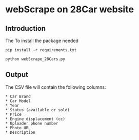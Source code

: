 # webScrape on 28Car website
## Introduction
The
To install the package needed 
```
pip install -r requirements.txt
```
```
python webScrape_28Cars.py
```
## Output
The CSV file will contain the following columns:
```
* Car Brand
* Car Model
* Year
* Status (available or sold)
* Price
* Engine displacement (cc)
* Uploader phone number
* Photo URL
* Description
```
